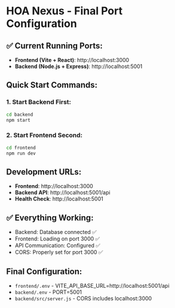 # HOA Nexus - Final Port Configuration

## ✅ Current Running Ports:
- **Frontend (Vite + React)**: http://localhost:3000
- **Backend (Node.js + Express)**: http://localhost:5001

## Quick Start Commands:

### 1. Start Backend First:
```bash
cd backend
npm start
```

### 2. Start Frontend Second:
```bash
cd frontend  
npm run dev
```

## Development URLs:
- **Frontend**: http://localhost:3000
- **Backend API**: http://localhost:5001/api
- **Health Check**: http://localhost:5001

## ✅ Everything Working:
- Backend: Database connected ✅
- Frontend: Loading on port 3000 ✅  
- API Communication: Configured ✅
- CORS: Properly set for port 3000 ✅

## Final Configuration:
- `frontend/.env` - VITE_API_BASE_URL=http://localhost:5001/api
- `backend/.env` - PORT=5001
- `backend/src/server.js` - CORS includes localhost:3000
